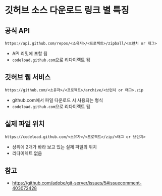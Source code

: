 # 깃허브 소스 다운로드 링크 별 특징

## 공식 API
```https://api.github.com/repos/<소유자>/<프로젝트>/zipball/<브런치 or 태그>```
 - API 리밋에 포함 됨
 - ```codeload.github.com```으로 리다이렉트 됨
 
 ## 깃허브 웹 서비스
 ```https://github.com/<소유자>/<프로젝트>/archive/<브런치 or 태그>.zip```
 - github.com에서 파일 다운로드 시 사용되는 형식
 - ```codeload.github.com```으로 리다이렉트 됨
 
 ## 실제 파일 위치
 ```https://codeload.github.com/<소유자>/<프로젝트>/zip/<태그 or 브런치>```
  - 상위에 2개가 바라 보고 있는 실제 파일의 위치
  - 리다이렉트 없음

## 참고
 - https://github.com/adobe/git-server/issues/5#issuecomment-403072428
